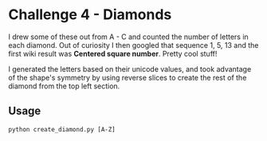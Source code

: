 # Challenge 4 - Diamonds

I drew some of these out from A - C and counted the number of letters in each diamond. Out of curiosity I then googled that sequence 1, 5, 13 and the first wiki result was **Centered square number**. Pretty cool stuff!

I generated the letters based on their unicode values, and took advantage of the shape's symmetry by using reverse slices to create the rest of the diamond from the top left section.

## Usage
```
python create_diamond.py [A-Z]
```
